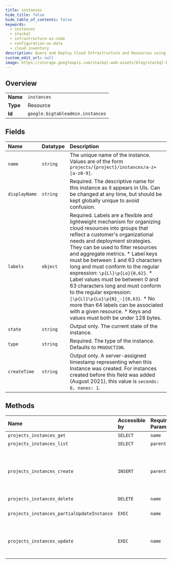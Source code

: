 ```yaml
---
title: instances
hide_title: false
hide_table_of_contents: false
keywords:
  - instances
  - stackql
  - infrastructure-as-code
  - configuration-as-data
  - cloud inventory
description: Query and Deploy Cloud Infrastructure and Resources using SQL
custom_edit_url: null
image: https://storage.googleapis.com/stackql-web-assets/blog/stackql-blog-post-featured-image.png
---
```

  
    

## Overview
<table><tbody>
<tr><td><b>Name</b></td><td><code>instances</code></td></tr>
<tr><td><b>Type</b></td><td>Resource</td></tr>
<tr><td><b>Id</b></td><td><code>google.bigtableadmin.instances</code></td></tr>
</tbody></table>

## Fields
| Name | Datatype | Description |
|:-----|:---------|:------------|
| `name` | `string` | The unique name of the instance. Values are of the form `projects/{project}/instances/a-z+[a-z0-9]`. |
| `displayName` | `string` | Required. The descriptive name for this instance as it appears in UIs. Can be changed at any time, but should be kept globally unique to avoid confusion. |
| `labels` | `object` | Required. Labels are a flexible and lightweight mechanism for organizing cloud resources into groups that reflect a customer's organizational needs and deployment strategies. They can be used to filter resources and aggregate metrics. * Label keys must be between 1 and 63 characters long and must conform to the regular expression: `\p{Ll}\p{Lo}{0,62}`. * Label values must be between 0 and 63 characters long and must conform to the regular expression: `[\p{Ll}\p{Lo}\p{N}_-]{0,63}`. * No more than 64 labels can be associated with a given resource. * Keys and values must both be under 128 bytes. |
| `state` | `string` | Output only. The current state of the instance. |
| `type` | `string` | Required. The type of the instance. Defaults to `PRODUCTION`. |
| `createTime` | `string` | Output only. A server-assigned timestamp representing when this Instance was created. For instances created before this field was added (August 2021), this value is `seconds: 0, nanos: 1`. |
## Methods
| Name | Accessible by | Required Params | Description |
|:-----|:--------------|:----------------|:------------|
| `projects_instances_get` | `SELECT` | `name` | Gets information about an instance. |
| `projects_instances_list` | `SELECT` | `parent` | Lists information about instances in a project. |
| `projects_instances_create` | `INSERT` | `parent` | Create an instance within a project. Note that exactly one of Cluster.serve_nodes and Cluster.cluster_config.cluster_autoscaling_config can be set. If serve_nodes is set to non-zero, then the cluster is manually scaled. If cluster_config.cluster_autoscaling_config is non-empty, then autoscaling is enabled. |
| `projects_instances_delete` | `DELETE` | `name` | Delete an instance from a project. |
| `projects_instances_partialUpdateInstance` | `EXEC` | `name` | Partially updates an instance within a project. This method can modify all fields of an Instance and is the preferred way to update an Instance. |
| `projects_instances_update` | `EXEC` | `name` | Updates an instance within a project. This method updates only the display name and type for an Instance. To update other Instance properties, such as labels, use PartialUpdateInstance. |
